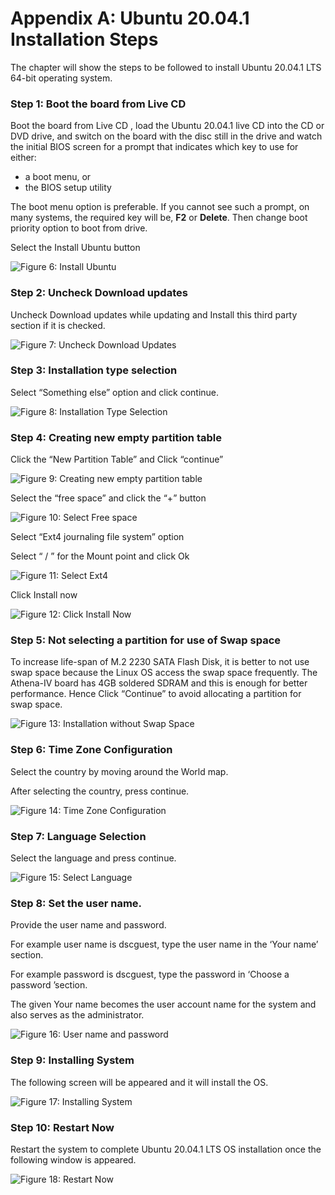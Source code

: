 # Appendix A: Ubuntu 20.04.1 Installation Steps

The chapter will show the steps to be followed to install Ubuntu 20.04.1 LTS 64-bit operating system.

### **Step 1: Boot the board from Live CD**

Boot the board from Live CD , load the Ubuntu 20.04.1 live CD into the CD or DVD drive, and switch on the board with the disc still in the drive and watch the initial BIOS screen for a prompt that indicates which key to use for either:

* a boot menu, or
* the BIOS setup utility

The boot menu option is preferable. If you cannot see such a prompt, on many systems, the required key will be, **F2** or **Delete**. Then change boot priority option to boot from drive.

Select the Install Ubuntu button

![Figure 6: Install Ubuntu](broken-reference)

### **Step 2:** Uncheck Download updates&#x20;

Uncheck Download updates while updating and Install this third party section if it is checked.

![Figure 7: Uncheck Download Updates](broken-reference)

### **Step 3: Installation type selection**

Select “Something else” option and click continue.

![Figure 8: Installation Type Selection](broken-reference)

### **Step 4: Creating new empty partition table**

Click the “New Partition Table” and Click “continue”

![Figure 9: Creating new empty partition table](broken-reference)

Select the “free space” and click the “+” button

![Figure 10: Select Free space](broken-reference)

Select “Ext4 journaling file system” option

Select “ / ” for the Mount point and click Ok

![Figure 11: Select Ext4](broken-reference)

Click Install now

![Figure 12: Click Install Now](broken-reference)

### **Step 5: Not selecting a partition for use of Swap space**

To increase life-span of M.2 2230 SATA Flash Disk, it is better to not use swap space because the Linux OS access the swap space frequently. The Athena-IV board has 4GB soldered SDRAM and this is enough for better performance. Hence Click “Continue” to avoid allocating a partition for swap space.

![Figure 13: Installation without Swap Space](broken-reference)

### **Step 6: Time Zone Configuration**

Select the country by moving around the World map.

After selecting the country, press continue.

![Figure 14: Time Zone Configuration](broken-reference)

### **Step 7: Language Selection**

Select the language and press continue.

![Figure 15: Select Language](broken-reference)

### **Step 8: Set the user name.**

Provide the user name and password.

For example user name is dscguest, type the user name in the ‘Your name’ section.

For example password is dscguest, type the password in ‘Choose a password ’section.

The given Your name becomes the user account name for the system and also serves as the administrator.

![Figure 16: User name and password](broken-reference)

### **Step 9: Installing System**

The following screen will be appeared and it will install the OS.

![Figure 17: Installing System](broken-reference)

### **Step 10: Restart Now**

Restart the system to complete Ubuntu 20.04.1 LTS OS installation once the following window is appeared.

![Figure 18: Restart Now](broken-reference)

